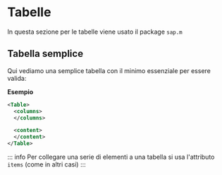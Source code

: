 # Tabelle

In questa sezione per le tabelle viene usato il package `sap.m`

## Tabella semplice

Qui vediamo una semplice tabella con il minimo essenziale per essere valida:

**Esempio**

```xml
<Table>
  <columns>
  </columns>

  <content>
  </content>
</Table>

```

::: info
Per collegare una serie di elementi a una tabella si usa l'attributo `items` (come in altri casi)
:::

